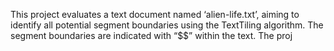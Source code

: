 This project evaluates a text document named ‘alien-life.txt’, aiming to identify all potential segment boundaries using the TextTiling algorithm. The segment boundaries are indicated with “$$” within the text. The proj